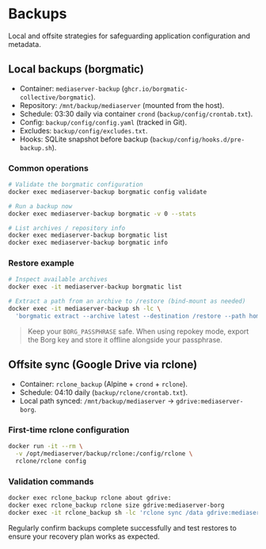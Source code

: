 # Backups

Local and offsite strategies for safeguarding application configuration and metadata.

## Local backups (borgmatic)
- Container: `mediaserver-backup` (`ghcr.io/borgmatic-collective/borgmatic`).
- Repository: `/mnt/backup/mediaserver` (mounted from the host).
- Schedule: 03:30 daily via container `crond` (`backup/config/crontab.txt`).
- Config: `backup/config/config.yaml` (tracked in Git).
- Excludes: `backup/config/excludes.txt`.
- Hooks: SQLite snapshot before backup (`backup/config/hooks.d/pre-backup.sh`).

### Common operations
```bash
# Validate the borgmatic configuration
docker exec mediaserver-backup borgmatic config validate

# Run a backup now
docker exec mediaserver-backup borgmatic -v 0 --stats

# List archives / repository info
docker exec mediaserver-backup borgmatic list
docker exec mediaserver-backup borgmatic info
```

### Restore example
```bash
# Inspect available archives
docker exec -it mediaserver-backup borgmatic list

# Extract a path from an archive to /restore (bind-mount as needed)
docker exec -it mediaserver-backup sh -lc \
  'borgmatic extract --archive latest --destination /restore --path home/…'
```

> Keep your `BORG_PASSPHRASE` safe. When using repokey mode, export the Borg key and store it offline alongside your passphrase.

## Offsite sync (Google Drive via rclone)
- Container: `rclone_backup` (Alpine + `crond` + `rclone`).
- Schedule: 04:10 daily (`backup/rclone/crontab.txt`).
- Local path synced: `/mnt/backup/mediaserver` → `gdrive:mediaserver-borg`.

### First-time rclone configuration
```bash
docker run -it --rm \
  -v /opt/mediaserver/backup/rclone:/config/rclone \
  rclone/rclone config
```

### Validation commands
```bash
docker exec rclone_backup rclone about gdrive:
docker exec rclone_backup rclone size gdrive:mediaserver-borg
docker exec -it rclone_backup sh -lc 'rclone sync /data gdrive:mediaserver-borg --progress'
```

Regularly confirm backups complete successfully and test restores to ensure your recovery plan works as expected.
